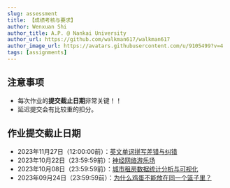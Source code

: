 ```yaml
---
slug: assessment
title: 【成绩考核与要求】
author: Wenxuan Shi
author_title: A.P. @ Nankai University
author_url: https://github.com/walkman617/walkman617
author_image_url: https://avatars.githubusercontent.com/u/9105499?v=4
tags: [assignments]
---
```



## 注意事项
- 每次作业的**提交截止日期**非常关键！！
- 延迟提交会有比较重的扣分。

## 作业提交截止日期
- 2023年11月27日（12:00:00前）：[英文单词拼写差错与纠错](/blog/Problem4)
- 2023年10月22日（23:59:59前）：[神经网络游乐场](/blog/Problem3)
- 2023年10月08日（23:59:59前）：[城市租房数据统计分析与可视化](/blog/Problem2)
- 2023年09月24日（23:59:59前）：[为什么鸡蛋不能放在同一个篮子里？](/blog/Problem1)